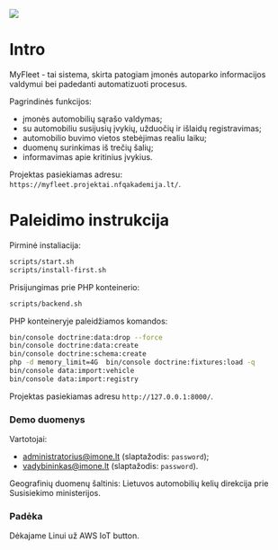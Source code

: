 ﻿![](http://myfleet.projektai.nfqakademija.lt/my-fleet-logo.png)

# Intro

MyFleet - tai sistema, skirta patogiam įmonės autoparko informacijos valdymui bei padedanti automatizuoti procesus.

Pagrindinės funkcijos:
* įmonės automobilių sąrašo valdymas;
* su automobiliu susijusių įvykių, užduočių ir išlaidų registravimas;
* automobilio buvimo vietos stebėjimas realiu laiku;
* duomenų surinkimas iš trečių šalių;
* informavimas apie kritinius įvykius.

Projektas pasiekiamas adresu: `https://myfleet.projektai.nfqakademija.lt/`.

# Paleidimo instrukcija

Pirminė instaliacija:
```bash
scripts/start.sh
scripts/install-first.sh
```
Prisijungimas prie PHP konteinerio:
```bash
scripts/backend.sh
```
PHP konteineryje paleidžiamos komandos:
```bash
bin/console doctrine:data:drop --force
bin/console doctrine:data:create
bin/console doctrine:schema:create
php -d memory_limit=4G  bin/console doctrine:fixtures:load -q
bin/console data:import:vehicle
bin/console data:import:registry
```
Projektas pasiekiamas adresu `http://127.0.0.1:8000/`.

### Demo duomenys

Vartotojai:

* administratorius@imone.lt (slaptažodis: `password`);
* vadybininkas@imone.lt (slaptažodis: `password`).

Geografinių duomenų šaltinis: Lietuvos automobilių kelių direkcija prie Susisiekimo ministerijos.

### Padėka

Dėkajame Linui už AWS IoT button.